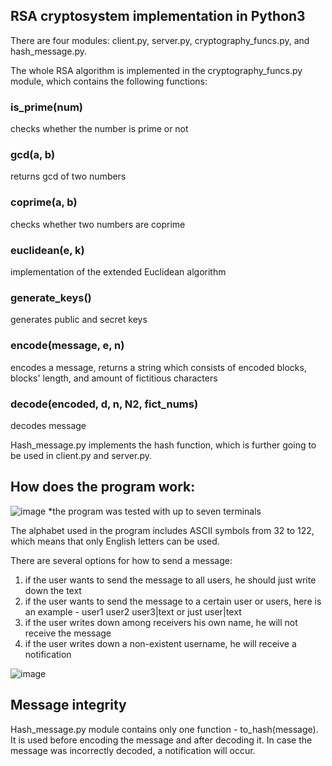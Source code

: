 ## RSA cryptosystem implementation in Python3


There are four modules: client.py, server.py, cryptography_funcs.py, and hash_message.py.


The whole RSA algorithm is implemented in the cryptography_funcs.py module, which contains the following functions:

### is_prime(num) <br />
checks whether the number is prime or not

### gcd(a, b) <br />
returns gcd of two numbers

### coprime(a, b) <br />
checks whether two numbers are coprime

### euclidean(e, k) <br />
implementation of the extended Euclidean algorithm

### generate_keys() <br />
generates public and secret keys

### encode(message, e, n) <br />
encodes a message, returns a string which consists of encoded blocks, blocks' length, and amount of fictitious characters

### decode(encoded, d, n, N2, fict_nums) <br />
decodes message


Hash_message.py implements the hash function, which is further going to be used in client.py and server.py.

## How does the program work:

![image](https://user-images.githubusercontent.com/91615687/166122066-3ed8a356-5f7b-47c9-9b22-8e17efd06ca5.png)
*the program was tested with up to seven terminals

The alphabet used in the program includes ASCII symbols from 32 to 122, which means that only English letters can be used.

There are several options for how to send a message:
1) if the user wants to send the message to all users, he should just write down the text
2) if the user wants to send the message to a certain user or users, here is an example - user1 user2 user3|text or just user|text
3) if the user writes down among receivers his own name, he will not receive the message 
4) if the user writes down a non-existent username, he will receive a notification

![image](https://user-images.githubusercontent.com/91615687/166122385-893049ad-a5a9-48c4-b0cb-bf2a001c167d.png)

## Message integrity

Hash_message.py module contains only one function - to_hash(message). It is used before encoding the message and after decoding it. In case the message was incorrectly decoded, a notification will occur.

